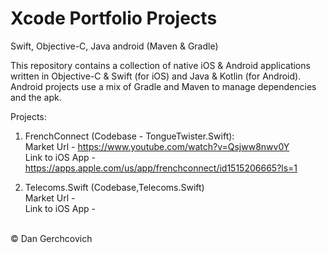 # Xcode Portfolio Projects
 Swift, Objective-C, Java android (Maven & Gradle)

This repository contains a collection of native iOS & Android applications written in Objective-C & Swift (for iOS) and Java & Kotlin (for Android). Android projects use a mix of Gradle and Maven to manage dependencies and the apk.

Projects: 
1. FrenchConnect (Codebase - TongueTwister.Swift):  <br />
Market Url - https://www.youtube.com/watch?v=Qsjww8nwv0Y <br />
Link to iOS App - https://apps.apple.com/us/app/frenchconnect/id1515206665?ls=1 <br />

2. Telecoms.Swift (Codebase,Telecoms.Swift) <br />
Market Url - <br />
Link to iOS App - <br />

<br />
© Dan Gerchcovich
